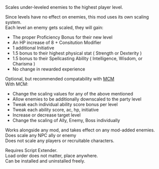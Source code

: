 Scales under-leveled enemies to the highest player level.

Since levels have no effect on enemies, this mod uses its own scaling system.  
Each level an enemy gets scaled, they will gain:
- The proper Proficiency Bonus for their new level
- An HP increase of 8 + Consitution Modifier
- 1 additional Initiative
- 1.5 bonus to their highest physical stat ( Strength or Dexterity )
- 1.5 bonus to their Spellcasting Ability ( Intelligence, Wisdom, or Charisma )
- No change in rewarded experience

Optional, but recommended compatability with [ MCM ]( https://www.nexusmods.com/baldursgate3/mods/9162 )  
With MCM:
- Change the scaling values for any of the above mentioned
- Allow enemies to be additionally downscaled to the party level
- Tweak each individual ability score bonus per level
- Tweak each ability score, ac, hp, initiative
- Increase or decrease target level
- Change the scaling of Ally, Enemy, Boss individually

Works alongside any mod, and takes effect on any mod-added enemies.  
Does scale any NPC ally or enemy  
Does not scale any players or recruitable characters.  

Requires Script Extender.  
Load order does not matter, place anywhere.  
Can be installed and uninstalled freely.  